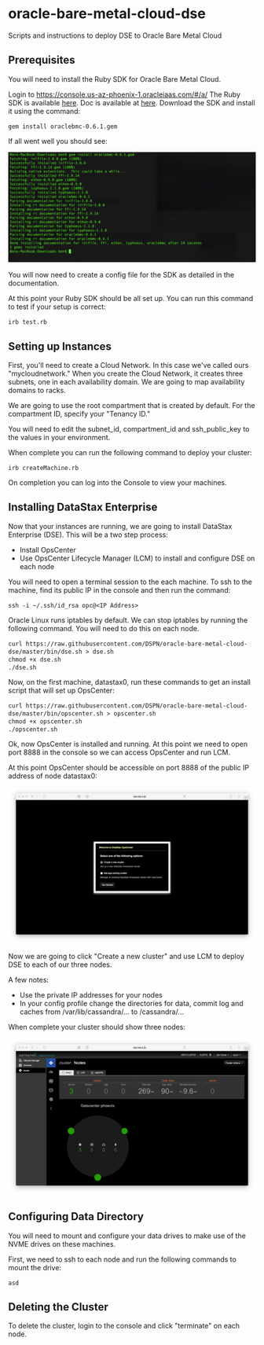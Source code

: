 # oracle-bare-metal-cloud-dse
Scripts and instructions to deploy DSE to Oracle Bare Metal Cloud

## Prerequisites

You will need to install the Ruby SDK for Oracle Bare Metal Cloud.

Login to https://console.us-az-phoenix-1.oracleiaas.com/#/a/  The Ruby SDK is available [here](https://docs.us-az-phoenix-1.oracleiaas.com/tools/ruby/latest/download/oraclebmc-0.6.1.gem).  Doc is available at [here](https://docs.us-az-phoenix-1.oracleiaas.com/tools/ruby/latest/frames.html).  Download the SDK and install it using the command:

    gem install oraclebmc-0.6.1.gem

If all went well you should see:

![](./img/geminstall.png)

You will now need to create a config file for the SDK as detailed in the documentation.

At this point your Ruby SDK should be all set up.  You can run this command to test if your setup is correct:

    irb test.rb

## Setting up Instances

First, you'll need to create a Cloud Network.  In this case we've called ours "mycloudnetwork."  When you create the Cloud Network, it creates three subnets, one in each availability domain.  We are going to map availability domains to racks.

We are going to use the root compartment that is created by default.  For the compartment ID, specify your "Tenancy ID."

You will need to edit the subnet_id, compartment_id and ssh_public_key to the values in your environment.

When complete you can run the following command to deploy your cluster:

    irb createMachine.rb
    
On completion you can log into the Console to view your machines.

## Installing DataStax Enterprise

Now that your instances are running, we are going to install DataStax Enterprise (DSE).  This will be a two step process:
* Install OpsCenter
* Use OpsCenter Lifecycle Manager (LCM) to install and configure DSE on each node

You will need to open a terminal session to the each machine.  To ssh to the machine, find its public IP in the console and then run the command:

    ssh -i ~/.ssh/id_rsa opc@<IP Address>

Oracle Linux runs iptables by default.  We can stop iptables by running the following command.  You will need to do this on each node.

    curl https://raw.githubusercontent.com/DSPN/oracle-bare-metal-cloud-dse/master/bin/dse.sh > dse.sh
    chmod +x dse.sh
    ./dse.sh

Now, on the first machine, datastax0, run these commands to get an install script that will set up OpsCenter:

    curl https://raw.githubusercontent.com/DSPN/oracle-bare-metal-cloud-dse/master/bin/opscenter.sh > opscenter.sh
    chmod +x opscenter.sh
    ./opscenter.sh

Ok, now OpsCenter is installed and running.  At this point we need to open port 8888 in the console so we can access OpsCenter and run LCM.

At this point OpsCenter should be accessible on port 8888 of the public IP address of node datastax0:

![](./img/welcometoopscenter.png)

Now we are going to click "Create a new cluster" and use LCM to deploy DSE to each of our three nodes.  

A few notes:
* Use the private IP addresses for your nodes
* In your config profile change the directories for data, commit log and caches from /var/lib/cassandra/... to /cassandra/...

When complete your cluster should show three nodes:

![](./img/opscentercluster.png)

## Configuring Data Directory

You will need to mount and configure your data drives to make use of the NVME drives on these machines.

First, we need to ssh to each node and run the following commands to mount the drive:

    asd

## Deleting the Cluster

To delete the cluster, login to the console and click "terminate" on each node.

